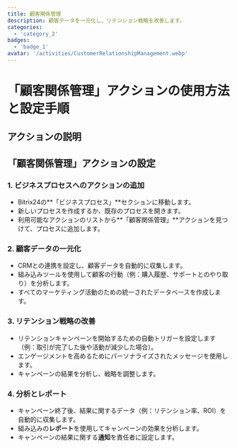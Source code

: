 ```yaml
---
title: 顧客関係管理
description: 顧客データを一元化し、リテンション戦略を改善します。
categories: 
  - 'category_2'
badges: 
  - 'badge_1'
avatar: '/activities/CustomerRelationshipManagement.webp'
---
```


# 「顧客関係管理」アクションの使用方法と設定手順

## アクションの説明

## **「顧客関係管理」アクションの設定**

### 1. ビジネスプロセスへのアクションの追加
- Bitrix24の**「ビジネスプロセス」**セクションに移動します。
- 新しいプロセスを作成するか、既存のプロセスを開きます。
- 利用可能なアクションのリストから**「顧客関係管理」**アクションを見つけて、プロセスに追加します。

### 2. 顧客データの一元化
- CRMとの連携を設定し、顧客データを自動的に収集します。
- 組み込みツールを使用して顧客の行動（例：購入履歴、サポートとのやり取り）を分析します。
- すべてのマーケティング活動のための統一されたデータベースを作成します。

### 3. リテンション戦略の改善
- リテンションキャンペーンを開始するための自動トリガーを設定します（例：取引が完了した後や活動が減少した場合）。
- エンゲージメントを高めるためにパーソナライズされたメッセージを使用します。
- キャンペーンの結果を分析し、戦略を調整します。

### 4. 分析とレポート
- キャンペーン終了後、結果に関するデータ（例：リテンション率、ROI）を自動的に収集します。
- 組み込みの**レポート**を使用してキャンペーンの効果を分析します。
- キャンペーンの結果に関する**通知**を責任者に設定します。